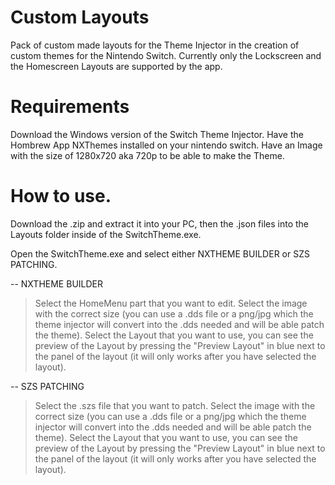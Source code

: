 # Custom Layouts
Pack of custom made layouts for the Theme Injector in the creation 
of custom themes for the Nintendo Switch. Currently only the Lockscreen 
and the Homescreen Layouts are supported by the app.

# Requirements
Download the Windows version of the Switch Theme Injector.
Have the Hombrew App NXThemes installed on your nintendo switch.
Have an Image with the size of 1280x720 aka 720p to be able to make the Theme.

# How to use.
Download the .zip and extract it into your PC, then the .json files
into the Layouts folder inside of the SwitchTheme.exe.

Open the SwitchTheme.exe and select either NXTHEME BUILDER or SZS PATCHING.

-- NXTHEME BUILDER
> Select the HomeMenu part that you want to edit. 
> Select the image with the correct size (you can use a .dds file or a png/jpg which the 
theme injector will convert into the .dds needed and will be able
patch the theme).
> Select the Layout that you want to use, you can see the preview of the 
Layout by pressing the "Preview Layout" in blue next to the panel of the layout (it will only works 
after you have selected the layout).

-- SZS PATCHING
> Select the .szs file that you want to patch.
> Select the image with the correct size (you can use a .dds file or a png/jpg which the 
theme injector will convert into the .dds needed and will be able
patch the theme).
> Select the Layout that you want to use, you can see the preview of the 
Layout by pressing the "Preview Layout" in blue next to the panel of the layout (it will only works 
after you have selected the layout).

